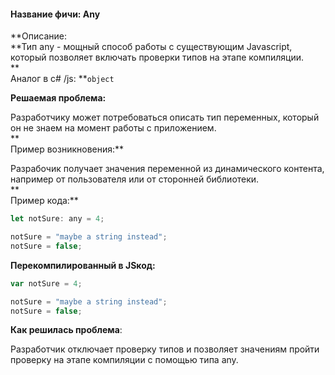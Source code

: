 #### **Название фичи: Any**

**Описание:                
**Тип any - мощный способ работы с существующим Javascript, который позволяет включать проверки типов на этапе компиляции.  
**  
Аналог в c\# /js: **`object`

**Решаемая проблема:**

Разработчику может потребоваться описать тип переменных, который он не знаем на момент работы с приложением.  
**  
Пример возникновения:**

Разрабочик получает значения переменной из динамического контента, например от пользователя или от сторонней библиотеки.  
**  
Пример кода:**

```js
let notSure: any = 4;

notSure = "maybe a string instead";
notSure = false;
```

**Перекомпилированный в JSкод:**

```js
var notSure = 4;

notSure = "maybe a string instead";
notSure = false;  
```

**Как решилась проблема**:

Разработчик отключает проверку типов и позволяет значениям пройти проверку на этапе компиляции с помощью типа any.

